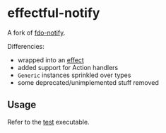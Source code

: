 # effectful-notify

A fork of [fdo-notify](https://hackage.haskell.org/package/fdo-notify).

Differencies:
- wrapped into an [effect](https://hackage.haskell.org/package/effectful)
- added support for Action handlers
- `Generic` instances sprinkled over types
- some deprecated/unimplemented stuff removed

## Usage

Refer to the [test](./Main.hs) executable.
